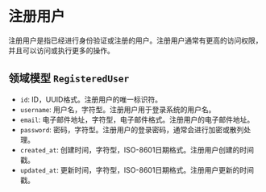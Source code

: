 # 注册用户

注册用户是指已经进行身份验证或注册的用户。注册用户通常有更高的访问权限，并且可以访问或执行更多的操作。

## 领域模型 `RegisteredUser`

- `id`: ID，UUID格式。注册用户的唯一标识符。
- `username`: 用户名，字符型。注册用户用于登录系统的用户名。
- `email`: 电子邮件地址，字符型，电子邮件格式。注册用户的电子邮件地址。
- `password`: 密码，字符型。注册用户的登录密码，通常会进行加密或散列处理。
- `created_at`: 创建时间，字符型，ISO-8601日期格式。注册用户创建的时间戳。
- `updated_at`: 更新时间，字符型，ISO-8601日期格式。注册用户更新的时间戳。
